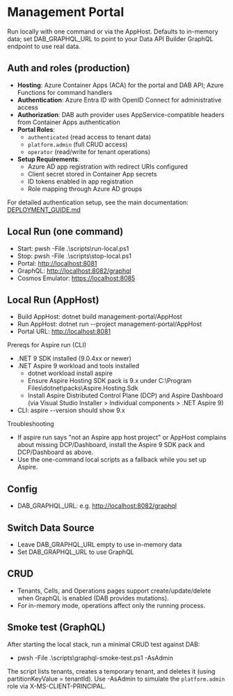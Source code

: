 # Management Portal

Run locally with one command or via the AppHost. Defaults to in-memory data; set DAB_GRAPHQL_URL to point to your Data API Builder GraphQL endpoint to use real data.

## Auth and roles (production)

- **Hosting**: Azure Container Apps (ACA) for the portal and DAB API; Azure Functions for command handlers
- **Authentication**: Azure Entra ID with OpenID Connect for administrative access
- **Authorization**: DAB auth provider uses AppService-compatible headers from Container Apps authentication
- **Portal Roles**:
  - `authenticated` (read access to tenant data)
  - `platform.admin` (full CRUD access)
  - `operator` (read/write for tenant operations)
- **Setup Requirements**:
  - Azure AD app registration with redirect URIs configured
  - Client secret stored in Container App secrets
  - ID tokens enabled in app registration
  - Role mapping through Azure AD groups

For detailed authentication setup, see the main documentation: [DEPLOYMENT_GUIDE.md](../docs/DEPLOYMENT_GUIDE.md#management-portal-authentication-setup)

## Local Run (one command)

- Start: pwsh -File .\scripts\run-local.ps1
- Stop: pwsh -File .\scripts\stop-local.ps1
- Portal: <http://localhost:8081>
- GraphQL: <http://localhost:8082/graphql>
- Cosmos Emulator: <https://localhost:8085>

## Local Run (AppHost)

- Build AppHost: dotnet build management-portal/AppHost
- Run AppHost: dotnet run --project management-portal/AppHost
- Portal URL: <http://localhost:8081>

Prereqs for Aspire run (CLI)

- .NET 9 SDK installed (9.0.4xx or newer)
- .NET Aspire 9 workload and tools installed
 	- dotnet workload install aspire
 	- Ensure Aspire Hosting SDK pack is 9.x under C:\Program Files\dotnet\packs\Aspire.Hosting.Sdk
 	- Install Aspire Distributed Control Plane (DCP) and Aspire Dashboard (via Visual Studio Installer > Individual components > .NET Aspire 9)
- CLI: aspire --version should show 9.x

Troubleshooting

- If aspire run says "not an Aspire app host project" or AppHost complains about missing DCP/Dashboard, install the Aspire 9 SDK pack and DCP/Dashboard as above.
- Use the one-command local scripts as a fallback while you set up Aspire.

## Config

- DAB_GRAPHQL_URL: e.g. <http://localhost:8082/graphql>

## Switch Data Source

- Leave DAB_GRAPHQL_URL empty to use in-memory data
- Set DAB_GRAPHQL_URL to use GraphQL

## CRUD

- Tenants, Cells, and Operations pages support create/update/delete when GraphQL is enabled (DAB provides mutations).
- For in-memory mode, operations affect only the running process.

## Smoke test (GraphQL)

After starting the local stack, run a minimal CRUD test against DAB:

- pwsh -File .\scripts\graphql-smoke-test.ps1 -AsAdmin

The script lists tenants, creates a temporary tenant, and deletes it (using partitionKeyValue = tenantId). Use -AsAdmin to simulate the `platform.admin` role via X-MS-CLIENT-PRINCIPAL.
